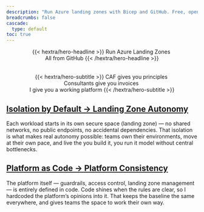 ```yaml
---
description: "Run Azure landing zones with Bicep and GitHub. Free, open source and designed for team autonomy"
breadcrumbs: false
cascade:
  type: default  
toc: true
---
```

<div style="margin: auto; text-align: center;">
<div class="hx:mt-6 hx:mb-6">
{{< hextra/hero-headline >}}
 Run Azure Landing Zones&nbsp;<br class="hx:sm:block hx:hidden" />All from GitHub 
{{< /hextra/hero-headline >}}
</div>

  <div style="height: 2rem;"></div>
<div class="hx:mb-12">
{{< hextra/hero-subtitle >}}
  CAF gives you principles&nbsp;<br class="hx:sm:block hx:hidden" />Consultants give you invoices&nbsp;<br class="hx:sm:block hx:hidden" />I give you a working platform
{{< /hextra/hero-subtitle >}}
</div>
  <div style="height: 2 rem;"></div>

</div>

## [Isolation by Default → Landing Zone Autonomy](/Design-Principles/)
Each workload starts in its own secure space (landing zone) — no shared networks, no public endpoints, no accidental dependencies. That isolation is what makes real autonomy possible: teams own their environments, move at their own pace, and live the you build it, you run it model without central bottlenecks.

## [Platform as Code → Platform Consistency](/Platform-as-Code/)
The platform itself — guardrails, access control, landing zone management — is entirely defined in code. Code shines when the rules are clear, so I hardcoded the platform’s opinions into it. That keeps the baseline the same everywhere, and gives teams the space to work their own way.